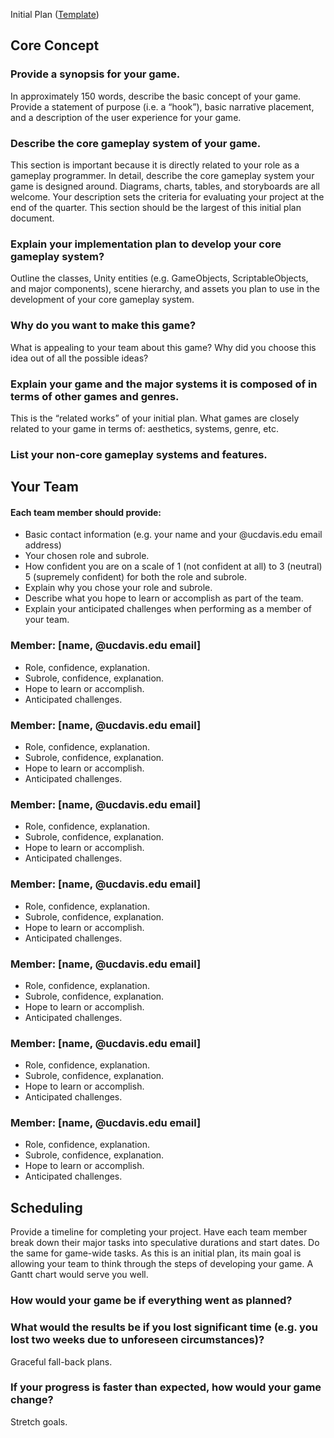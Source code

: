 Initial Plan ([Template](https://docs.google.com/document/d/1qwWCpMwKJGOLQ-rRJt8G8zisCa2XHFhv6zSWars0eWM/edit#heading=h.i3tv2mxf7h7z))


## Core Concept

### Provide a synopsis for your game.

In approximately 150 words, describe the basic concept of your game. Provide a statement of purpose (i.e. a “hook”), basic narrative placement, and a description of the user experience for your game. 

### Describe the core gameplay system of your game. 

This section is important because it is directly related to your role as a gameplay programmer. In detail, describe the core gameplay system your game is designed around. Diagrams, charts, tables, and storyboards are all welcome. Your description sets the criteria for evaluating your project at the end of the quarter. This section should be the largest of this initial plan document.

### Explain your implementation plan to develop your core gameplay system?

Outline the classes, Unity entities (e.g. GameObjects, ScriptableObjects, and major components), scene hierarchy, and assets you plan to use in the development of your core gameplay system. 

### Why do you want to make this game? 

What is appealing to your team about this game? Why did you choose this idea out of all the possible ideas?

### Explain your game and the major systems it is composed of in terms of other games and genres.

This is the “related works” of your initial plan. What games are closely related to your game in terms of: aesthetics, systems, genre, etc.

### List your non-core gameplay systems and features.


## Your Team
#### Each team member should provide:
- Basic contact information (e.g. your name and your @ucdavis.edu email address)
- Your chosen role and subrole.
- How confident you are on a scale of 1 (not confident at all) to 3 (neutral) 5 (supremely confident) for both the role and subrole.
- Explain why you chose your role and subrole.
- Describe what you hope to learn or accomplish as part of the team.
- Explain your anticipated challenges when performing as a member of your team.
  
### Member: [name, @ucdavis.edu email]
- Role, confidence, explanation.
- Subrole, confidence, explanation.
- Hope to learn or accomplish.
- Anticipated challenges.
  
### Member: [name, @ucdavis.edu email]
- Role, confidence, explanation.
- Subrole, confidence, explanation.
- Hope to learn or accomplish.
- Anticipated challenges.
  
### Member: [name, @ucdavis.edu email]
- Role, confidence, explanation.
- Subrole, confidence, explanation.
- Hope to learn or accomplish.
- Anticipated challenges.

### Member: [name, @ucdavis.edu email]
- Role, confidence, explanation.
- Subrole, confidence, explanation.
- Hope to learn or accomplish.
- Anticipated challenges.

### Member: [name, @ucdavis.edu email]
- Role, confidence, explanation.
- Subrole, confidence, explanation.
- Hope to learn or accomplish.
- Anticipated challenges.

### Member: [name, @ucdavis.edu email]
- Role, confidence, explanation.
- Subrole, confidence, explanation.
- Hope to learn or accomplish.
- Anticipated challenges.

### Member: [name, @ucdavis.edu email]
- Role, confidence, explanation.
- Subrole, confidence, explanation.
- Hope to learn or accomplish.
- Anticipated challenges.


## Scheduling

Provide a timeline for completing your project.
Have each team member break down their major tasks into speculative durations and start dates. Do the same for game-wide tasks. As this is an initial plan, its main goal is allowing your team to think through the steps of developing your game. A Gantt chart would serve you well. 

### How would your game be if everything went as planned?

### What would the results be if you lost significant time (e.g. you lost two weeks due to unforeseen circumstances)?

Graceful fall-back plans.

### If your progress is faster than expected, how would your game change?

Stretch goals.
